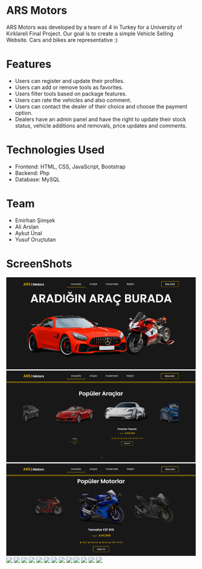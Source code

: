 # ARS Motors
ARS Motors was developed by a team of 4 in Turkey for a University of Kırklareli Final Project. Our goal is to create a simple Vehicle Selling Website.
Cars and bikes are representative :)
# Features
+ Users can register and update their profiles.
+ Users can add or remove tools as favorites.
+ Users filter tools based on package features.
+ Users can rate the vehicles and also comment.
+ Users can contact the dealer of their choice and choose the payment option.
+ Dealers have an admin panel and have the right to update their stock status, vehicle additions and removals, price updates and comments.
# Technologies Used
+ Frontend: HTML, CSS, JavaScript, Bootstrap
+ Backend: Php
+ Database: MySQL
# Team
+ Emirhan Şimşek
+ Ali Arslan
+ Aykut Ünal 
+ Yusuf Oruçtutan
# ScreenShots
 <div>
  <img src="carsWebsite/Preview/ss12.png"/>
  <img src="carsWebsite/Preview/ss13.png"/>
  <img src="carsWebsite/Preview/ss14.png"/>
  <img src="ARS Motors/Preview/ss15.png"/>
  <img src="ARS Motors/Preview/ss17.png"/>
  <img src="ARS Motors/Preview/ss8.png"/>
  <img src="ARS Motors/Preview/ss7.png"/>
  <img src="ARS Motors/Preview/ss6.png"/>
  <img src="ARS Motors/Preview/ss3.png"/>
   <img src="ARS Motors/Preview/ss18.png"/>
  <img src="ARS Motors/Preview/ss2.png"/>
  <img src="ARS Motors/Preview/ss1.png"/>
  <img src="ARS Motors/Preview/ss19.png"/>
   <img src="ARS Motors/Preview/ss9.png"/>
  <img src="ARS Motors/Preview/ss10.png"/>
   <img src="ARS Motors/Preview/ss11.png"/>
</div>
